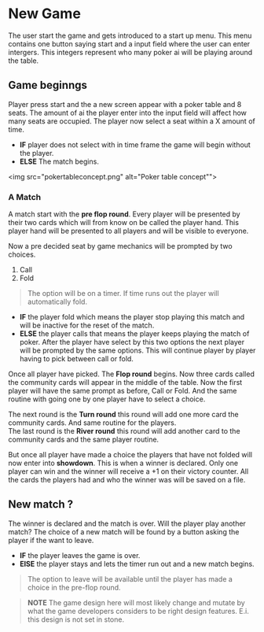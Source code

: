 # New Game
The user start the game and gets introduced to a start up menu.
This menu contains one button saying start and a input field where the user can enter intergers.
This integers represent who many poker ai will be playing around the table.

## Game beginngs
Player press start and the a new screen appear with a poker table and 8 seats.
The amount of ai the player enter into the input field will affect how many seats are occupied.
The player now select a seat within a X amount of time.
* **IF** player does not select with in time frame the game will begin without the player.
* **ELSE** The match begins.

<img src="pokertableconcept.png" alt="Poker table concept"">

### A Match
A match start with the **pre flop round**.
Every player will be presented by their two cards which will from know on be called the player hand.
This player hand will be presented to all players and will be visible to everyone.

Now a pre decided seat by game mechanics will be prompted by two choices.
1. Call
2. Fold
> The option will be on a timer. If time runs out the player will automatically fold.
- **IF** the player fold which means the player stop playing this match and will be inactive for the reset of the match.
- **ELSE** the player calls that means the player keeps playing the match of poker.
After the player have select by this two options the next player will be prompted by the same options.
This will continue player by player having to pick between call or fold.

Once all player have picked. The **Flop round** begins. Now three cards called the community cards will appear in the middle of
the table. Now the first player will have the same prompt as before, Call or Fold.
And the same routine with going one by one player have to select a choice.

The next round is the **Turn round** this round will add one more card the community cards. And same routine for the players.<br>
The last round is the **River round** this round will add another card to the community cards and the same player routine.

But once all player have made a choice the players that have not folded will now enter into **showdown**.
This is when a winner is declared. Only one player can win and the winner will receive a +1 on their victory counter.
All the cards the players had and who the winner was will be saved on a file.

## New match ?
The winner is declared and the match is over. Will the player play another match?
The choice of a new match will be found by a button asking the player if the want to leave.
* **IF** the player leaves the game is over.
* **ElSE** the player stays and lets the timer run out and a new match begins.
> The option to leave will be available until the player has made a choice in the pre-flop round.

> **NOTE** The game design here will most likely change and mutate by what the game developers considers to be right design features.
> E.i. this design is not set in stone.
